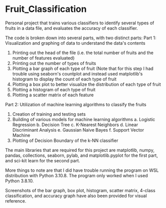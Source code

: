 # Fruit_Classification
Personal project that trains various classifiers to identify several types of fruits in a data file,  and evaluates the accuracy of each classifier.

The code is broken down into several parts, with two distinct parts: 
Part 1: Visualization and graphing of data to understand the data's contents

1. Printing out the head of the file (i.e. the total number of fruits and the number of features evaluated)
2. Printing out the number of types of fruits
3. Plotting a bar graph of each type of fruit (Note that for this step I had trouble using seaborn's countplot and instead used matplotlib's histogram to display the count of each type of fruit
4. Plotting a box plot to better visualize the distribution of each type of fruit
5. Plotting a histogram of each type of fruit
6. Plotting a scatter matrix of each feature

Part 2: Utilization of machine learning algorithms to classify the fruits 
1. Creation of training and testing sets
2. Building of various models for machine learning algorithms
  a. Logistic Regression
  b. Decision Tree
  c. K-Nearest Neighbors
  d. Linear Discriminant Analysis
  e. Gaussian Naive Bayes
  f. Support Vector Machine
3. Plotting of Decision Boundary of the k-NN classifier

The main libraries that are required for this project are matplotlib, numpy, pandas, collections, seaborn, pylab, and matplotlib.pyplot for the first part, and sci-kit learn for the second part. 

More things to note are that I did have trouble running the program on WSL distribution with Python 3.10.8. The program only worked when I used Python 3.8.10. 

Screenshots of the bar graph, box plot, histogram, scatter matrix, 4-class classification, and accuracy graph have also been provided for visual reference. 
